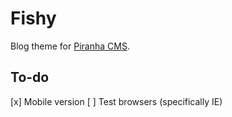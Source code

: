 # Fishy
Blog theme for [Piranha CMS](http://piranhacms.org/ "Piranha CMS").

## To-do
[x] Mobile version
[ ] Test browsers (specifically IE)